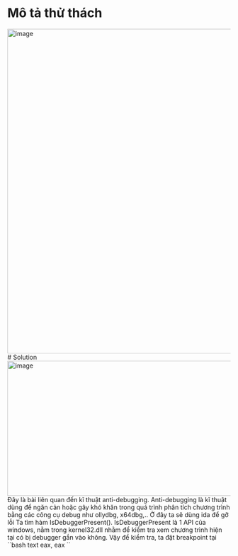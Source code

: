# Mô tả thử thách
<img width="960" height="733" alt="image" src="https://github.com/user-attachments/assets/b1267f28-db20-4ace-8d6f-531988c99210" />
# Solution
<img width="1060" height="305" alt="image" src="https://github.com/user-attachments/assets/529324d3-1913-4243-aa43-0445b20162e0" />
Đây là bài liên quan đến kĩ thuật anti-debugging. Anti-debugging là kĩ thuật dùng để ngăn cản hoặc gây khó khăn trong quá trình phân tích chương trình bằng các công cụ debug như ollydbg, x64dbg,..
Ở đây ta sẽ dùng ida để gỡ lỗi
Ta tìm hàm IsDebuggerPresent(). IsDebuggerPresent là 1 API của windows, nằm trong kernel32.dll nhằm để kiểm tra xem chương trình hiện tại có bị debugger gắn vào không. Vậy để kiểm tra, ta đặt breakpoint tại ``bash text  eax, eax ``


